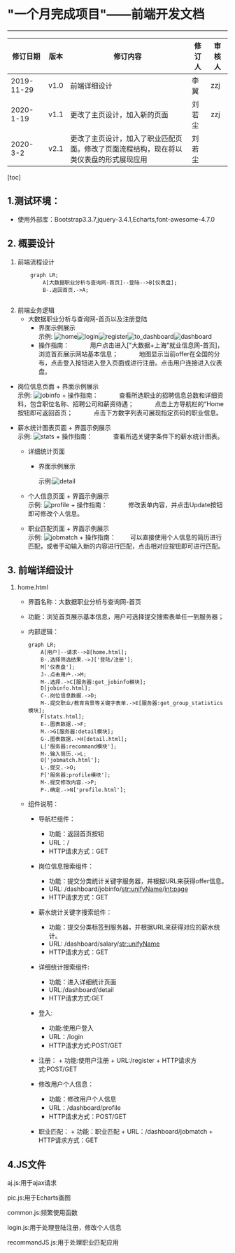 # "一个月完成项目"——前端开发文档

---

| 修订日期   | 版本 | 修订内容                                                     | 修订人 | 审核人 |
| ---------- | ---- | ------------------------------------------------------------ | ------ | ------ |
| 2019-11-29 | v1.0 | 前端详细设计                                                 | 李翼   | zzj    |
| 2020-1-19  | v1.1 | 更改了主页设计，加入新的页面                                 | 刘若尘 | zzj    |
| 2020-3-2   | v2.1 | 更改了主页设计，加入了职业匹配页面。修改了页面流程结构，现在将以类仪表盘的形式展现应用 | 刘若尘 |        |

[toc]



##  1.测试环境：

   

   + 使用外部库：Bootstrap3.3.7,jquery-3.4.1,Echarts,font-awesome-4.7.0
            

## 2. 概要设计

1. 前端流程设计  
    ```mermaid
        graph LR;
            A[大数据职业分析与查询网-首页]--登陆-->B[仪表盘];
            B-.返回首页.->A;
           
    ```
2. 前端业务逻辑
    + 大数据职业分析与查询网-首页以及注册登陆
        + 界面示例展示  
            示例: ![home](D:\T\V2.1\前端文档\home.png)![login](D:\T\V2.1\前端文档\login.png)![register](D:\T\V2.1\前端文档\register.png)![to_dashboard](D:\T\V2.1\前端文档\to_dashboard.png)![dashboard](D:\T\V2.1\前端文档\dashboard.png)
        + 操作指南：
            &ensp; &ensp; &ensp; &ensp; 用户点击进入["大数据+上海"就业信息网-首页]，浏览首页展示网站基本信息；
            &ensp; &ensp; &ensp; &ensp; 地图显示当前offer在全国的分布，点击登入按钮进入登入页面或进行注册。点击用户连接进入仪表盘。
        
+ 岗位信息页面
        + 界面示例展示  
            示例: ![jobinfo](D:\大三上\曙光\V1.1\前端文档\jobinfo.png)
            + 操作指南：
            &ensp; &ensp; &ensp; &ensp; 查看所选职业的招聘信息总数和详细资料，包含职位名称、招聘公司和薪资待遇；
            &ensp; &ensp; &ensp; &ensp; 点击上方导航栏的“Home按钮即可返回首页；
            &ensp; &ensp; &ensp; &ensp; 点击下方数字列表可展现指定页码的职业信息。
    
+ 薪水统计图表页面
        +  界面示例展示  
            示例: ![stats](D:\T\V2.1\前端文档\stats.png)
            + 操作指南：
            &ensp; &ensp; &ensp; &ensp; 查看所选关键字条件下的薪水统计图表。
    
    + 详细统计页面
    
        + 界面示例展示
    
          示例:![detail](D:\大三上\曙光\V1.1\前端文档\detail.png)
          
          
    
    + 个人信息页面
            + 界面示例展示  
                示例: ![profile](D:\T\V2.1\前端文档\profile.png)
                + 操作指南：
                &ensp; &ensp; &ensp; &ensp; 修改表单内容，并点击Update按钮即可修改个人信息。
        
    + 职业匹配页面
            +  界面示例展示  
                示例: ![jobmatch](D:\T\V2.1\前端文档\jobmatch.png)
                + 操作指南：
                &ensp; &ensp; &ensp;可以直接使用个人信息的简历进行匹配，或者手动输入新的内容进行匹配，点击相对应按钮即可进行匹配。

## 3. 前端详细设计

1. home.html
    + 界面名称：大数据职业分析与查询网-首页
    
    + 功能：浏览首页展示基本信息，用户可选择提交搜索表单任一到服务器；
    
    + 内部逻辑：
        ```mermaid
        graph LR;
            A[用户]--请求-->B[home.html];
            B-.选择筛选结果.->J['登陆/注册'];
            M['仪表盘'];
            J-.点击用户.->M;
            M-.选择.->C[服务器:get_jobinfo模块];
            D[jobinfo.html];
            C-.岗位信息数据.->D;
            M-.提交职业/教育背景等关键字表单.->E[服务器:get_group_statistics模块];
            F[stats.html];
            E-.图表数据.->F;
            M.->G[服务器:detail模块];
            G-.图表数据.->H[detail.html];
        	L['服务器:recommand模块'];
        	M-.输入简历.->L;
        	O['jobmatch.html'];
        	L-.提交.->O;
        	P['服务器:profile模块'];
        	M-.提交修改内容.->P;
        	P-.确定.->N['profile.html'];
        ```
        
    + 组件说明：
    
      	+ 导航栏组件：
    
          + 功能：返回首页按钮
          + URL：/
          + HTTP请求方式：GET
        + 岗位信息搜索组件：
            + 功能：提交分类统计关键字服务器，并根据URL来获得offer信息。
            + URL: /dashboard/jobinfo/<str:unifyName>/<int:page>
            + HTTP请求方式：GET
        + 薪水统计关键字搜索组件：
            + 功能：提交分类标签到服务器，并根据URL来获得对应的薪水统计。
            + URL: /dashboard/salary/<str:unifyName>
            + HTTP请求方式：GET
       + 详细统计搜索组件:
            + 功能：进入详细统计页面
            + URL:/dashboard/detail
            + HTTP请求方式:GET
       + 登入:
            + 功能:使用户登入
            + URL：/login
            + HTTP请求方式:POST/GET
       + 注册：
            	+ 功能:使用户注册
            	+ URL:/register
            	+ HTTP请求方式:POST/GET
       + 修改用户个人信息：
            + 功能：修改用户个人信息
            + URL：/dashboard/profile
            + HTTP请求方式：POST/GET
       + 职业匹配：
            	+ 功能：职业匹配
            	+ URL：/dashboard/jobmatch
            	+ HTTP请求方式：GET



## 4.JS文件

aj.js:用于ajax请求

pic.js:用于Echarts画图

common.js:频繁使用函数

login.js:用于处理登陆注册，修改个人信息

recommandJS.js:用于处理职业匹配应用

​	